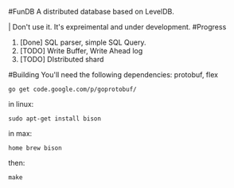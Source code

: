 #FunDB
A distributed database based on LevelDB.

| Don't use it. It's expreimental and under development.
#Progress
1. [Done] SQL parser, simple SQL Query.
2. [TODO] Write Buffer, Write Ahead log
3. [TODO] DIstributed shard

#Building
You'll need the following dependencies: protobuf, flex

    go get code.google.com/p/goprotobuf/

in linux:
    
    sudo apt-get install bison

in max:
    
    home brew bison

then:
    
    make